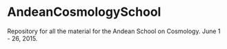 AndeanCosmologySchool
=====================

Repository for all the material for the Andean School on Cosmology. June 1 - 26, 2015. 
